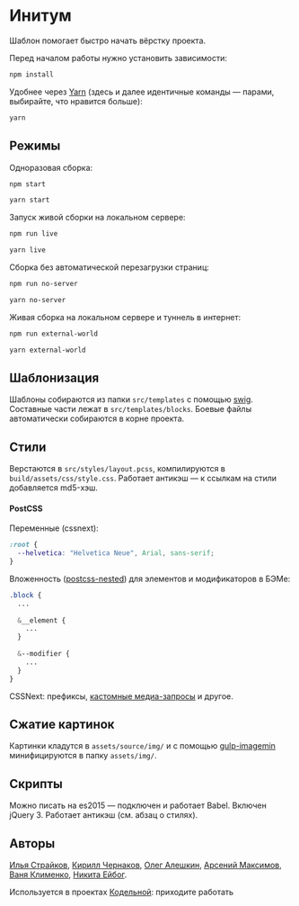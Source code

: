 # Инитум
Шаблон помогает быстро начать вёрстку проекта.

Перед началом работы нужно установить зависимости:
```bash
npm install
```
Удобнее через [Yarn](https://yarnpkg.com) (здесь и далее идентичные команды — парами, выбирайте, что нравится больше):
```bash
yarn
```

## Режимы
Одноразовая сборка:
```bash
npm start
```
```bash
yarn start
```

Запуск живой сборки на локальном сервере:
```bash
npm run live
```
```bash
yarn live
```

Сборка без автоматической перезагрузки страниц:
```bash
npm run no-server
```
```bash
yarn no-server
```

Живая сборка на локальном сервере и туннель в интернет:
```bash
npm run external-world
```
```bash
yarn external-world
```

## Шаблонизация
Шаблоны собираются из папки `src/templates` с помощью [swig](https://github.com/paularmstrong/swig). Составные части лежат в `src/templates/blocks`. Боевые файлы автоматически собираются в корне проекта.

## Стили
Верстаются в `src/styles/layout.pcss`, компилируются в `build/assets/css/style.css`. Работает антикэш — к ссылкам на стили добавляется md5-хэш.

#### PostCSS
Переменные (сssnext):
```css
:root {
  --helvetica: "Helvetica Neue", Arial, sans-serif;
}
```
Вложенность ([postcss-nested](https://github.com/postcss/postcss-nested)) для элементов и модификаторов в БЭМе:
```css
.block {
  ...
  
  &__element {
    ...
  }
  
  &--modifier {
    ...
  }
}
```
CSSNext: префиксы, [кастомные медиа-запросы](https://github.com/postcss/postcss-custom-media) и другое.

## Сжатие картинок
Картинки кладутся в `assets/source/img/` и с помощью [gulp-imagemin](https://www.npmjs.com/package/gulp-imagemin) минифицируются в папку `assets/img/`.

## Скрипты
Можно писать на es2015 — подключен и работает Babel. Включен jQuery 3. Работает антикэш (см. абзац о стилях).

## Авторы
[Илья Страйков](https://github.com/straykov), [Кирилл Чернаков](https://github.com/Kiryous), [Олег Алешкин](https://github.com/AleshaOleg), [Арсений Максимов](https://github.com/notarseniy), [Ваня Клименко](https://github.com/vanya-klimenko), [Никита Ейбог](https://github.com/shrpne).

Используется в проектах [Кодельной](http://codecode.ru): приходите работать
